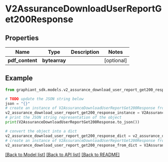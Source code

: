 # V2AssuranceDownloadUserReportGet200Response


## Properties

Name | Type | Description | Notes
------------ | ------------- | ------------- | -------------
**pdf_content** | **bytearray** |  | [optional] 

## Example

```python
from graphiant_sdk.models.v2_assurance_download_user_report_get200_response import V2AssuranceDownloadUserReportGet200Response

# TODO update the JSON string below
json = "{}"
# create an instance of V2AssuranceDownloadUserReportGet200Response from a JSON string
v2_assurance_download_user_report_get200_response_instance = V2AssuranceDownloadUserReportGet200Response.from_json(json)
# print the JSON string representation of the object
print(V2AssuranceDownloadUserReportGet200Response.to_json())

# convert the object into a dict
v2_assurance_download_user_report_get200_response_dict = v2_assurance_download_user_report_get200_response_instance.to_dict()
# create an instance of V2AssuranceDownloadUserReportGet200Response from a dict
v2_assurance_download_user_report_get200_response_from_dict = V2AssuranceDownloadUserReportGet200Response.from_dict(v2_assurance_download_user_report_get200_response_dict)
```
[[Back to Model list]](../README.md#documentation-for-models) [[Back to API list]](../README.md#documentation-for-api-endpoints) [[Back to README]](../README.md)


